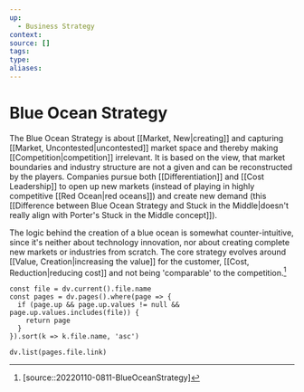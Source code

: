 ```yaml
---
up:
  - Business Strategy
context:
source: []
tags: 
type:
aliases:
---
```


# Blue Ocean Strategy

The Blue Ocean Strategy is about [[Market, New|creating]] and capturing [[Market, Uncontested|uncontested]] market space and thereby making [[Competition|competition]] irrelevant. It is based on the view, that market boundaries and industry structure are not a given and can be reconstructed by the players. Companies pursue both [[Differentiation]] and [[Cost Leadership]] to open up new markets (instead of playing in highly competitive [[Red Ocean|red oceans]]) and create new demand (this [[Difference between Blue Ocean Strategy and Stuck in the Middle|doesn't really align with Porter's Stuck in the Middle concept]]).

The logic behind the creation of a blue ocean is somewhat counter-intuitive, since it's neither about technology innovation, nor about creating complete new markets or industries from scratch. The core strategy evolves around [[Value, Creation|increasing the value]] for the customer, [[Cost, Reduction|reducing cost]] and not being 'comparable' to the competition.[^1]

```dataviewjs
const file = dv.current().file.name
const pages = dv.pages().where(page => {
  if (page.up && page.up.values != null && page.up.values.includes(file)) {
    return page
  }
}).sort(k => k.file.name, 'asc')

dv.list(pages.file.link)
```

[^1]: [source::20220110-0811-BlueOceanStrategy]
